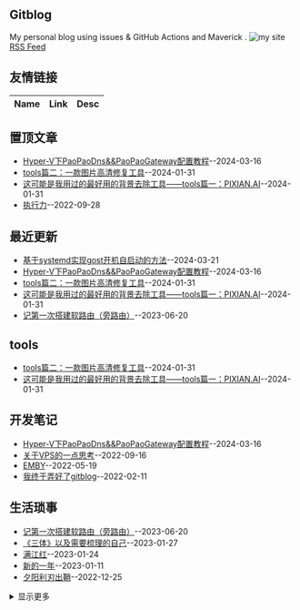 ## Gitblog
My personal blog using issues & GitHub Actions and Maverick .
![my site](https://blog.ilxyz.cn/logo.jpg)
[RSS Feed](https://raw.githubusercontent.com/lesnolie/Marverick/master/feed.xml)
## 友情链接
| Name | Link | Desc | 
 | ---- | ---- | ---- |
## 置顶文章
- [Hyper-V下PaoPaoDns&&PaoPaoGateway配置教程](https://github.com/lesnolie/Marverick/issues/37)--2024-03-16
- [tools篇二：一款图片高清修复工具](https://github.com/lesnolie/Marverick/issues/36)--2024-01-31
- [这可能是我用过的最好用的背景去除工具——tools篇一：PIXIAN.AI](https://github.com/lesnolie/Marverick/issues/35)--2024-01-31
- [执行力](https://github.com/lesnolie/Marverick/issues/16)--2022-09-28
## 最近更新
- [基于systemd实现gost开机自启动的方法](https://github.com/lesnolie/Marverick/issues/38)--2024-03-21
- [Hyper-V下PaoPaoDns&&PaoPaoGateway配置教程](https://github.com/lesnolie/Marverick/issues/37)--2024-03-16
- [tools篇二：一款图片高清修复工具](https://github.com/lesnolie/Marverick/issues/36)--2024-01-31
- [这可能是我用过的最好用的背景去除工具——tools篇一：PIXIAN.AI](https://github.com/lesnolie/Marverick/issues/35)--2024-01-31
- [记第一次搭建软路由（旁路由）](https://github.com/lesnolie/Marverick/issues/34)--2023-06-20
## tools
- [tools篇二：一款图片高清修复工具](https://github.com/lesnolie/Marverick/issues/36)--2024-01-31
- [这可能是我用过的最好用的背景去除工具——tools篇一：PIXIAN.AI](https://github.com/lesnolie/Marverick/issues/35)--2024-01-31
## 开发笔记
- [Hyper-V下PaoPaoDns&&PaoPaoGateway配置教程](https://github.com/lesnolie/Marverick/issues/37)--2024-03-16
- [关于VPS的一点思考](https://github.com/lesnolie/Marverick/issues/14)--2022-09-16
- [EMBY](https://github.com/lesnolie/Marverick/issues/8)--2022-05-19
- [我终于弄好了gitblog](https://github.com/lesnolie/Marverick/issues/1)--2022-02-11
## 生活琐事
- [记第一次搭建软路由（旁路由）](https://github.com/lesnolie/Marverick/issues/34)--2023-06-20
- [《三体》以及需要梳理的自己](https://github.com/lesnolie/Marverick/issues/22)--2023-01-27
- [满江红](https://github.com/lesnolie/Marverick/issues/21)--2023-01-24
- [新的一年](https://github.com/lesnolie/Marverick/issues/20)--2023-01-11
- [夕阳利刃出鞘](https://github.com/lesnolie/Marverick/issues/19)--2022-12-25
<details><summary>显示更多</summary>

- [骄阳](https://github.com/lesnolie/Marverick/issues/18)--2022-12-21
- [似阳](https://github.com/lesnolie/Marverick/issues/17)--2022-12-18
- [执行力](https://github.com/lesnolie/Marverick/issues/16)--2022-09-28
- [9月随笔](https://github.com/lesnolie/Marverick/issues/15)--2022-09-24
- [改变自己才是最好的解药](https://github.com/lesnolie/Marverick/issues/13)--2022-09-02
- [一个谎言需要无数的谎言](https://github.com/lesnolie/Marverick/issues/12)--2022-08-24
- [做饭](https://github.com/lesnolie/Marverick/issues/11)--2022-07-11
- [压力](https://github.com/lesnolie/Marverick/issues/10)--2022-07-11
- [搬去了新的城市](https://github.com/lesnolie/Marverick/issues/9)--2022-06-23
- [外公](https://github.com/lesnolie/Marverick/issues/7)--2022-04-28
- [养一只猫](https://github.com/lesnolie/Marverick/issues/4)--2022-03-23
- [事与愿违](https://github.com/lesnolie/Marverick/issues/3)--2022-03-05
- [2022的二三事（OKR）](https://github.com/lesnolie/Marverick/issues/2)--2022-02-12
</details>

